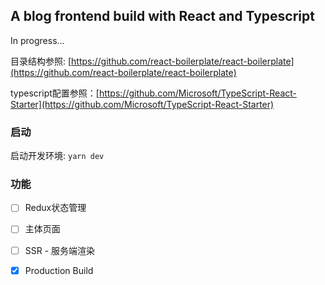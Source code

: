 ## A blog frontend build with React and Typescript

In progress...

目录结构参照: [https://github.com/react-boilerplate/react-boilerplate](https://github.com/react-boilerplate/react-boilerplate)

typescript配置参照：[https://github.com/Microsoft/TypeScript-React-Starter](https://github.com/Microsoft/TypeScript-React-Starter)

### 启动

启动开发环境: `yarn dev`

### 功能

* [ ]  Redux状态管理
* [ ]  主体页面
* [ ]  SSR - 服务端渲染
* [x]  Production Build

